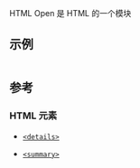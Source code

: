 HTML Open 是 HTML 的一个模块

## 示例

```

```

## 参考

### HTML 元素

- [`<details>`](https://developer.mozilla.org/zh-CN/docs/Web/HTML/Element/details)

- [`<summary>`](https://developer.mozilla.org/zh-CN/docs/Web/HTML/Element/summary)
